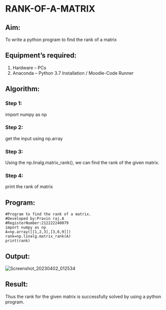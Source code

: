 # RANK-OF-A-MATRIX
## Aim:
To write a python program to find the rank of a matrix
## Equipment’s required:
1. 	Hardware – PCs
2. 	Anaconda – Python 3.7 Installation / Moodle-Code Runner
## Algorithm:
### Step 1:
import numpy as np

### Step 2:
get the input using np.array

### Step 3:
Using the np.linalg.matrix_rank(), we can find the rank of the given matrix.

### Step 4:
print the rank of matrix
## Program:
```
#Program to find the rank of a matrix.
#Developed by:Pravin raj.A 
#RegisterNumber:212222240079
import numpy as np
A=np.array([[1,2,3],[3,6,9]])
rank=np.linalg.matrix_rank(A)
print(rank)
```
## Output:

![Screenshot_20230402_012534](https://user-images.githubusercontent.com/118707879/229340247-d6f249f7-6daf-49d4-a374-63a7f442b504.png)


## Result:
Thus the rank for the given matrix is successfully solved by  using a python program.

